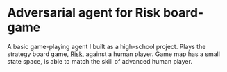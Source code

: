# Adversarial agent for Risk board-game
A basic game-playing agent I built as a high-school project. Plays the strategy board game, [Risk](https://en.wikipedia.org/wiki/Risk_(game)), against a human player. Game map has a small state space, is able to match the skill of advanced human player.
